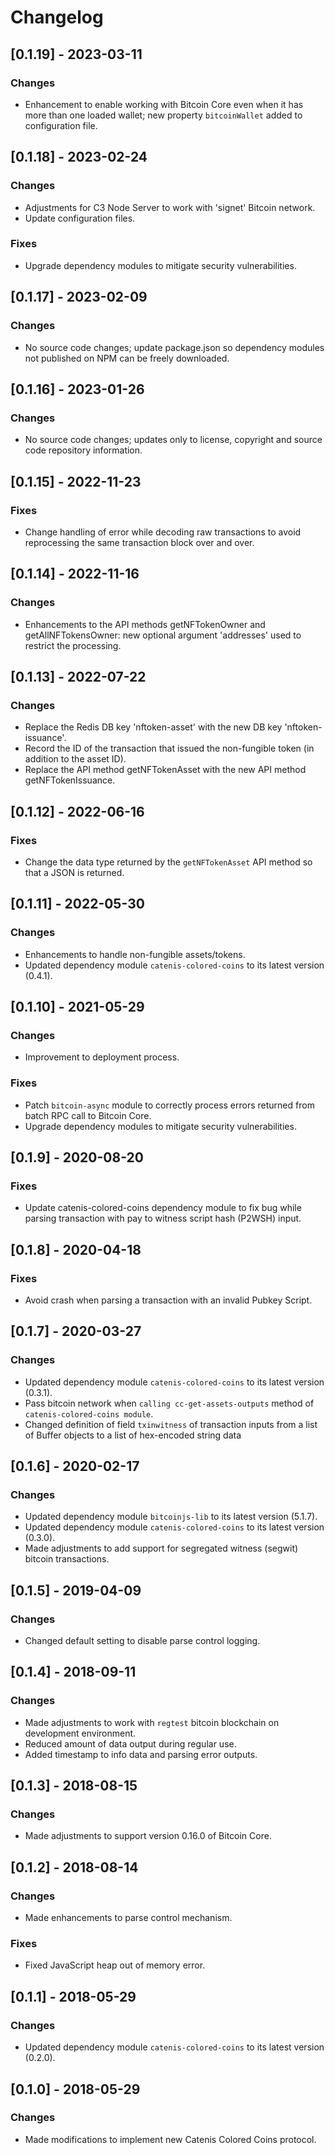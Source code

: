 # Changelog

## [0.1.19] - 2023-03-11

### Changes
- Enhancement to enable working with Bitcoin Core even when it has more than one loaded wallet; new property
`bitcoinWallet` added to configuration file.

## [0.1.18] - 2023-02-24

### Changes
- Adjustments for C3 Node Server to work with 'signet' Bitcoin network.
- Update configuration files.

### Fixes
- Upgrade dependency modules to mitigate security vulnerabilities.

## [0.1.17] - 2023-02-09

### Changes
- No source code changes; update package.json so dependency modules not published on NPM can be freely downloaded.

## [0.1.16] - 2023-01-26

### Changes
- No source code changes; updates only to license, copyright and source code repository information.

## [0.1.15] - 2022-11-23

### Fixes
- Change handling of error while decoding raw transactions to avoid reprocessing the same transaction block over and
 over.

## [0.1.14] - 2022-11-16

### Changes
- Enhancements to the API methods getNFTokenOwner and getAllNFTokensOwner: new optional argument 'addresses' used to
 restrict the processing.

## [0.1.13] - 2022-07-22

### Changes
- Replace the Redis DB key 'nftoken-asset' with the new DB key 'nftoken-issuance'.
- Record the ID of the transaction that issued the non-fungible token (in addition to the asset ID).
- Replace the API method getNFTokenAsset with the new API method getNFTokenIssuance.

## [0.1.12] - 2022-06-16

### Fixes
- Change the data type returned by the `getNFTokenAsset` API method so that a JSON is returned.

## [0.1.11] - 2022-05-30

### Changes
- Enhancements to handle non-fungible assets/tokens.
- Updated dependency module `catenis-colored-coins` to its latest version (0.4.1).

## [0.1.10] - 2021-05-29

### Changes
- Improvement to deployment process.

### Fixes
- Patch `bitcoin-async` module to correctly process errors returned from batch RPC call to Bitcoin Core.
- Upgrade dependency modules to mitigate security vulnerabilities.

## [0.1.9] - 2020-08-20

### Fixes
- Update catenis-colored-coins dependency module to fix bug while parsing transaction with pay to witness script hash
 (P2WSH) input.

## [0.1.8] - 2020-04-18

### Fixes
- Avoid crash when parsing a transaction with an invalid Pubkey Script.

## [0.1.7] - 2020-03-27

### Changes
- Updated dependency module `catenis-colored-coins` to its latest version (0.3.1).
- Pass bitcoin network when `calling cc-get-assets-outputs` method of `catenis-colored-coins module`.
- Changed definition of field `txinwitness` of transaction inputs from a list of Buffer objects to a list of hex-encoded
 string data

## [0.1.6] - 2020-02-17

### Changes
- Updated dependency module `bitcoinjs-lib` to its latest version (5.1.7).
- Updated dependency module `catenis-colored-coins` to its latest version (0.3.0).
- Made adjustments to add support for segregated witness (segwit) bitcoin transactions.

## [0.1.5] - 2019-04-09

### Changes
- Changed default setting to disable parse control logging.

## [0.1.4] - 2018-09-11

### Changes
- Made adjustments to work with `regtest` bitcoin blockchain on development environment.
- Reduced amount of data output during regular use.
- Added timestamp to info data and parsing error outputs.

## [0.1.3] - 2018-08-15

### Changes
- Made adjustments to support version 0.16.0 of Bitcoin Core.

## [0.1.2] - 2018-08-14

### Changes
- Made enhancements to parse control mechanism.

### Fixes
- Fixed JavaScript heap out of memory error.

## [0.1.1] - 2018-05-29

### Changes
- Updated dependency module `catenis-colored-coins` to its latest version (0.2.0).

## [0.1.0] - 2018-05-29

### Changes
- Made modifications to implement new Catenis Colored Coins protocol.